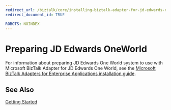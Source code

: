 ```yaml
---
redirect_url: /biztalk/core/installing-biztalk-adapter-for-jd-edwards-oneworld
redirect_document_id: TRUE

ROBOTS: NOINDEX
--- 
```


# Preparing JD Edwards OneWorld
For information about preparing JD Edwards One World system to use with Microsoft BizTalk Adapter for JD Edwards One World, see the [Microsoft BizTalk Adapters for Enterprise Applications installation guide](../adapters-and-accelerators/install-configure-biztalk-adapters-enterprise-applications.md).

## See Also  
 [Getting Started](../core/getting-started-with-biztalk-adapter-for-jd-edwards-oneworld.md)